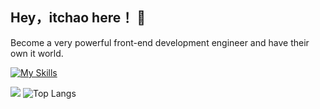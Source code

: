 ## Hey，itchao here！ 👋
Become a very powerful front-end development engineer and have their own it world.<br>

[![My Skills](https://skillicons.dev/icons?i=html,css,sass,js,ts,vue,react,vite,webpack,nodejs,git,vscode,vim)](https://skillicons.dev)

![](https://github-readme-stats.vercel.app/api?username=itchaox&show_icons=true&theme=transparent)
![Top Langs](https://github-readme-stats.vercel.app/api/top-langs/?username=itchaox&layout=compact&theme=tokyonight)
